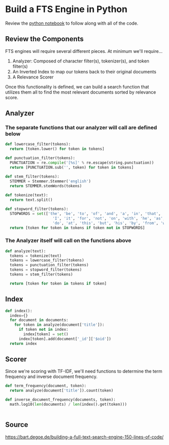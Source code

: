 # Build a FTS Engine in Python

Review the [python notebook](engine.ipynb) to follow along with all of the code. 

## Review the Components
FTS engines will require several different pieces. At minimum we'll require...
1. Analyzer: Composed of character filter(s), tokenizer(s), and token filter(s)
2. An Inverted Index to map our tokens back to their original documents
3. A Relevance Scorer

Once this functionality is defined, we can build a search function that utilizes them all to find the most relevant documents sorted by relevance score.

## Analyzer

### The separate functions that our analyzer will call are defined below

``` python
def lowercase_filter(tokens):
  return [token.lower() for token in tokens]

def punctuation_filter(tokens):
  PUNCTUATION = re.compile('[%s]' % re.escape(string.punctuation))
  return [PUNCTUATION.sub('', token) for token in tokens]

def stem_filter(tokens):
  STEMMER = Stemmer.Stemmer('english')
  return STEMMER.stemWords(tokens)
    
def tokenize(text):
  return text.split()

def stopword_filter(tokens):
  STOPWORDS = set(['the', 'be', 'to', 'of', 'and', 'a', 'in', 'that', 'have',
                     'I', 'it', 'for', 'not', 'on', 'with', 'he', 'as', 'you',
                     'do', 'at', 'this', 'but', 'his', 'by', 'from', 'wikipedia'])
  return [token for token in tokens if token not in STOPWORDS]
```

### The Analyzer itself will call on the functions above

``` python
def analyze(text):
  tokens = tokenize(text)
  tokens = lowercase_filter(tokens)
  tokens = punctuation_filter(tokens)
  tokens = stopword_filter(tokens)
  tokens = stem_filter(tokens)

  return [token for token in tokens if token]
```


## Index

``` python
def index():
  index={}
  for document in documents:
    for token in analyze(document['title']):
      if token not in index:
        index[token] = set()
      index[token].add(document['_id']['$oid'])
  return index
```

## Scorer

Since we're scoring with TF-IDF, we'll need functions to determine the term frequency and inverse document frequency. 

``` python
def term_frequency(document, token):
  return analyze(document['title']).count(token)

def inverse_document_frequency(documents, token):
  math.log10(len(documents) / len(index().get(token)))
  
```

## Source
https://bart.degoe.de/building-a-full-text-search-engine-150-lines-of-code/


